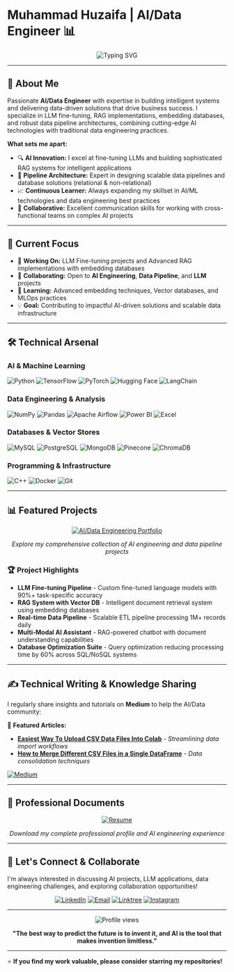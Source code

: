 # Muhammad Huzaifa | AI/Data Engineer 📊

<div align="center">
  <img src="https://readme-typing-svg.herokuapp.com?font=Fira+Code&weight=500&size=22&pause=1000&color=2E9FFF&center=true&vCenter=true&width=600&lines=AI+Engineer+%7C+Data+Engineer+%7C+Student;Transforming+Data+into+Intelligent+Solutions;Python+%7C+LLMs+%7C+RAG+%7C+Data+Pipelines" alt="Typing SVG" />
</div>

---

## 🚀 About Me

Passionate **AI/Data Engineer** with expertise in building intelligent systems and delivering data-driven solutions that drive business success. I specialize in LLM fine-tuning, RAG implementations, embedding databases, and robust data pipeline architectures, combining cutting-edge AI technologies with traditional data engineering practices.

**What sets me apart:**
- 🔍 **AI Innovation:** I excel at fine-tuning LLMs and building sophisticated RAG systems for intelligent applications
- 🎯 **Pipeline Architecture:** Expert in designing scalable data pipelines and database solutions (relational & non-relational)
- 📈 **Continuous Learner:** Always expanding my skillset in AI/ML technologies and data engineering best practices
- 🤝 **Collaborative:** Excellent communication skills for working with cross-functional teams on complex AI projects

---

## 🎯 Current Focus

- 🔭 **Working On:** LLM Fine-tuning projects and Advanced RAG implementations with embedding databases
- 👯 **Collaborating:** Open to **AI Engineering**, **Data Pipeline**, and **LLM** projects
- 🌱 **Learning:** Advanced embedding techniques, Vector databases, and MLOps practices
- 💡 **Goal:** Contributing to impactful AI-driven solutions and scalable data infrastructure

---

## 🛠️ Technical Arsenal

### **AI & Machine Learning**
![Python](https://img.shields.io/badge/Python-3670A0?style=for-the-badge&logo=python&logoColor=ffdd54)
![TensorFlow](https://img.shields.io/badge/TensorFlow-FF6F00?style=for-the-badge&logo=tensorflow&logoColor=white)
![PyTorch](https://img.shields.io/badge/PyTorch-EE4C2C?style=for-the-badge&logo=pytorch&logoColor=white)
![Hugging Face](https://img.shields.io/badge/🤗_Hugging_Face-FFD21E?style=for-the-badge&logoColor=black)
![LangChain](https://img.shields.io/badge/🦜_LangChain-2E8B57?style=for-the-badge&logoColor=white)

### **Data Engineering & Analysis**
![NumPy](https://img.shields.io/badge/NumPy-013243?style=for-the-badge&logo=numpy&logoColor=white)
![Pandas](https://img.shields.io/badge/Pandas-150458?style=for-the-badge&logo=pandas&logoColor=white)
![Apache Airflow](https://img.shields.io/badge/Apache_Airflow-017CEE?style=for-the-badge&logo=apache-airflow&logoColor=white)
![Power BI](https://img.shields.io/badge/Power_BI-F2C811?style=for-the-badge&logo=powerbi&logoColor=black)
![Excel](https://img.shields.io/badge/Microsoft_Excel-217346?style=for-the-badge&logo=microsoft-excel&logoColor=white)

### **Databases & Vector Stores**
![MySQL](https://img.shields.io/badge/MySQL-4479A1?style=for-the-badge&logo=mysql&logoColor=white)
![PostgreSQL](https://img.shields.io/badge/PostgreSQL-316192?style=for-the-badge&logo=postgresql&logoColor=white)
![MongoDB](https://img.shields.io/badge/MongoDB-4EA94B?style=for-the-badge&logo=mongodb&logoColor=white)
![Pinecone](https://img.shields.io/badge/Pinecone-000000?style=for-the-badge&logoColor=white)
![ChromaDB](https://img.shields.io/badge/ChromaDB-FF6B35?style=for-the-badge&logoColor=white)

### **Programming & Infrastructure**
![C++](https://img.shields.io/badge/C++-00599C?style=for-the-badge&logo=c%2B%2B&logoColor=white)
![Docker](https://img.shields.io/badge/Docker-2496ED?style=for-the-badge&logo=docker&logoColor=white)
![Git](https://img.shields.io/badge/Git-F05032?style=for-the-badge&logo=git&logoColor=white)

---

## 📊 Featured Projects

<div align="center">

[![AI/Data Engineering Portfolio](https://img.shields.io/badge/🤖_AI_Engineering-Portfolio-brightgreen?style=for-the-badge&logoColor=white)](https://zaifh6.github.io/zaifh6/)

*Explore my comprehensive collection of AI engineering and data pipeline projects*

</div>

### 🏆 Project Highlights
- **LLM Fine-tuning Pipeline** - Custom fine-tuned language models with 90%+ task-specific accuracy
- **RAG System with Vector DB** - Intelligent document retrieval system using embedding databases
- **Real-time Data Pipeline** - Scalable ETL pipeline processing 1M+ records daily
- **Multi-Modal AI Assistant** - RAG-powered chatbot with document understanding capabilities
- **Database Optimization Suite** - Query optimization reducing processing time by 60% across SQL/NoSQL systems

---

## ✍️ Technical Writing & Knowledge Sharing

I regularly share insights and tutorials on **Medium** to help the AI/Data community:

📝 **Featured Articles:**
- [**Easiest Way To Upload CSV Data Files Into Colab**](https://medium.com/@HuzaifaAfzal/easiest-way-to-upload-csv-data-files-into-colab-3c81f3bb943d) - *Streamlining data import workflows*
- [**How to Merge Different CSV Files in a Single DataFrame**]([https://medium.com/@HuzaifaAfzal/how-to-merge-different-csv-files-in-a-single-dataframe-872f412d01c0](https://xxdql-my.sharepoint.com/:f:/g/personal/hamza_xxdql_onmicrosoft_com/Eu4D_01bNfVFsiOJJnpyeEYB5wN3qsm6X02h2k1_MJ8Jkw?e=vWE8co)) - *Data consolidation techniques*

[![Medium](https://img.shields.io/badge/📚_Read_More-Articles-12100E?style=for-the-badge&logo=medium&logoColor=white)](https://medium.com/@HuzaifaAfzal)

---

## 📄 Professional Documents

<div align="center">

[![Resume](https://img.shields.io/badge/📋_View-Resume-orange?style=for-the-badge&logoColor=white)](https://drive.google.com/file/d/1CWRjQnGtV0l5xJ-sf7z7UuJdiqK2tlw4/view)

*Download my complete professional profile and AI engineering experience*

</div>

---

## 🤝 Let's Connect & Collaborate

I'm always interested in discussing AI projects, LLM applications, data engineering challenges, and exploring collaboration opportunities!

<div align="center">

[![LinkedIn](https://img.shields.io/badge/LinkedIn-0077B5?style=for-the-badge&logo=linkedin&logoColor=white)](https://www.linkedin.com/in/muhammad-huzaifa-327656233/)
[![Email](https://img.shields.io/badge/Email-D14836?style=for-the-badge&logo=gmail&logoColor=white)](mailto:huzikhan123456@gmail.com)
[![Linktree](https://img.shields.io/badge/Linktree-43E55E?style=for-the-badge&logo=linktree&logoColor=white)](https://linktr.ee/huzaifaafzal)
[![Instagram](https://img.shields.io/badge/Instagram-E4405F?style=for-the-badge&logo=instagram&logoColor=white)](https://instagram.com/g3rtxe)

</div>

---

<div align="center">
  <img src="https://komarev.com/ghpvc/?username=zaifh6&label=Profile%20Views&color=0e75b6&style=flat" alt="Profile views" />
  
  **"The best way to predict the future is to invent it, and AI is the tool that makes invention limitless."**
</div>

---

⭐ **If you find my work valuable, please consider starring my repositories!**
